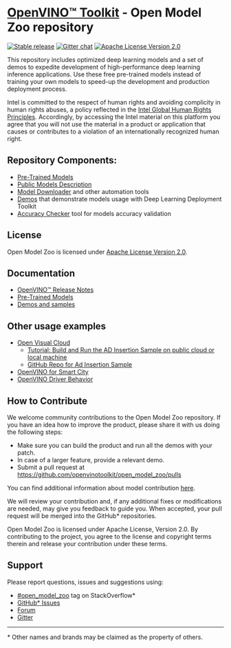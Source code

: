 # [OpenVINO™ Toolkit](https://01.org/openvinotoolkit) - Open Model Zoo repository
[![Stable release](https://img.shields.io/badge/version-2021.4-green.svg)](https://github.com/openvinotoolkit/open_model_zoo/releases/tag/2021.4)
[![Gitter chat](https://badges.gitter.im/gitterHQ/gitter.png)](https://gitter.im/open_model_zoo/community)
[![Apache License Version 2.0](https://img.shields.io/badge/license-Apache_2.0-green.svg)](LICENSE)

This repository includes optimized deep learning models and a set of demos to expedite development of high-performance deep learning inference applications. Use these free pre-trained models instead of training your own models to speed-up the development and production deployment process.

Intel is committed to the respect of human rights and avoiding complicity in human rights abuses, a policy reflected in the [Intel Global Human Rights Principles](https://www.intel.com/content/www/us/en/policy/policy-human-rights.html). Accordingly, by accessing the Intel material on this platform you agree that you will not use the material in a product or application that causes or contributes to a violation of an internationally recognized human right.

## Repository Components:
* [Pre-Trained Models](models/intel/index.md)
* [Public Models Description](models/public/index.md)
* [Model Downloader](tools/downloader/README.md) and other automation tools
* [Demos](demos/README.md) that demonstrate models usage with Deep Learning Deployment Toolkit
* [Accuracy Checker](tools/accuracy_checker/README.md) tool for models accuracy validation

## License
Open Model Zoo is licensed under [Apache License Version 2.0](LICENSE).

## Documentation
* [OpenVINO™ Release Notes](https://software.intel.com/en-us/articles/OpenVINO-RelNotes)
* [Pre-Trained Models](https://software.intel.com/en-us/openvino-toolkit/documentation/pretrained-models)
* [Demos and samples](https://software.intel.com/en-us/articles/OpenVINO-IE-Samples)

## Other usage examples
* [Open Visual Cloud](https://01.org/openvisualcloud)
  * [Tutorial: Build and Run the AD Insertion Sample on public cloud or local machine](https://01.org/openvisualcloud/documents/tutorial-build-and-run-ad-insertion-sample-public-cloud-or-local-machine)
  * [GitHub Repo for Ad Insertion Sample](https://github.com/OpenVisualCloud/Ad-Insertion-Sample)
* [OpenVINO for Smart City](https://github.com/incluit/OpenVino-For-SmartCity)
* [OpenVINO Driver Behavior](https://github.com/incluit/OpenVino-Driver-Behaviour)

## How to Contribute
We welcome community contributions to the Open Model Zoo repository. If you have an idea how to improve the product, please share it with us doing the following steps:
* Make sure you can build the product and run all the demos with your patch.
* In case of a larger feature, provide a relevant demo.
* Submit a pull request at https://github.com/openvinotoolkit/open_model_zoo/pulls

You can find additional information about model contribution [here](CONTRIBUTING.md).

We will review your contribution and, if any additional fixes or modifications are needed, may give you feedback to guide you. When accepted, your pull request will be merged into the GitHub* repositories.

Open Model Zoo is licensed under Apache License, Version 2.0. By contributing to the project, you agree to the license and copyright terms therein and release your contribution under these terms.

## Support
Please report questions, issues and suggestions using:
* [\#open_model_zoo](https://stackoverflow.com/search?q=%23open_model_zoo) tag on StackOverflow*
* [GitHub* Issues](https://github.com/openvinotoolkit/open_model_zoo/issues)
* [Forum](https://software.intel.com/en-us/forums/intel-distribution-of-openvino-toolkit)
* [Gitter](https://gitter.im/open_model_zoo/community)

---
\* Other names and brands may be claimed as the property of others.
